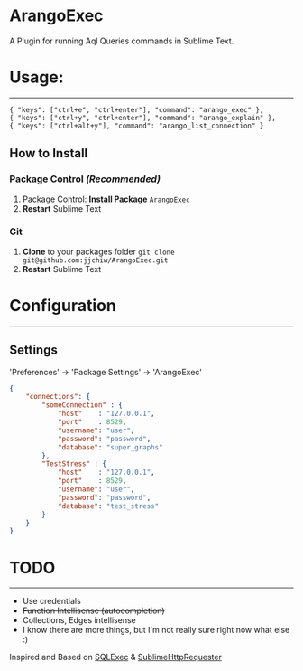 ArangoExec
=========

A Plugin for running Aql Queries commands in Sublime Text.

# Usage:
--------

```
{ "keys": ["ctrl+e", "ctrl+enter"], "command": "arango_exec" },
{ "keys": ["ctrl+y", "ctrl+enter"], "command": "arango_explain" },
{ "keys": ["ctrl+alt+y"], "command": "arango_list_connection" }
```

## How to Install

### Package Control *(Recommended)*

1. Package Control: **Install Package** `ArangoExec`
2. **Restart** Sublime Text

### Git

1. **Clone** to your packages folder `git clone git@github.com:jjchiw/ArangoExec.git`
2. **Restart** Sublime Text

# Configuration
---------------

Settings
--------

'Preferences' -> 'Package Settings' -> 'ArangoExec'

```json
{
    "connections": {
    	"someConnection" : {
    		"host"    : "127.0.0.1",
			"port"    : 8529,
			"username": "user",
			"password": "password",
			"database": "super_graphs"
    	},
    	"TestStress" : {
    		"host"    : "127.0.0.1",
			"port"    : 8529,
			"username": "user",
			"password": "password",
			"database": "test_stress"
    	}
    }
}
```

# TODO
--------

* Use credentials
* ~~Function Intellisense (autocompletion)~~
* Collections, Edges intellisense
* I know there are more things, but I'm not really sure right now what else :)

Inspired and Based on [SQLExec](https://sublime.wbond.net/packages/SQLExec) & [SublimeHttpRequester](https://github.com/braindamageinc/SublimeHttpRequester)
